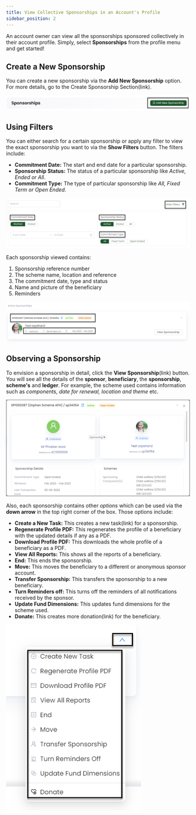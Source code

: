 ```yaml
---
title: View Collective Sponsorships in an Account's Profile
sidebar_position: 2
---
```


An account owner can view all the sponsorships sponsored collectively in their account profile. Simply, select **Sponsorships** from the profile menu and get started!

## Create a New Sponsorship

You can create a new sponsorship via the **Add New Sponsorship** option. For more details, go to the Create Sponsorship Section(link).

![Create Sponsorship](./create-sponsorship-button.png)

## Using Filters

You can either search for a certain sponsorship or apply any filter to view the exact sponsorship you want to via the **Show Filters** button. The filters include:

- **Commitment Date:** The start and end date for a particular sponsorship.
- **Sponsorship Status:** The status of a particular sponsorship like *Active, Ended or All*.
- **Commitment Type:** The type of particular sponsorship like *All, Fixed Term or Open Ended*.

![Filters Option](./filters-option.png)

Each sponsorship viewed contains:

1. Sponsorship reference number
2. The scheme name, location and reference
3. The commitment date, type and status
4. Name and picture of the beneficiary
5. Reminders

![Sponsorship View](./sponsorship-view.png)

## Observing a Sponsorship

To envision a sponsorship in detail, click the **View Sponsorship**(link) button. You will see all the details of the **sponsor**, **beneficiary**, the **sponsorship**, **scheme's** and **ledger**. For example, the scheme used contains information such as *components, date for renewal, location and theme* etc.

![Sponsorship Detail](./sponsorship-detail.png)

Also, each sponsorship contains other *options* which can be used via the **down arrow** in the top right corner of the box. Those options include:

- **Create a New Task:** This creates a new task(link) for a sponsorship.
- **Regenerate Profile PDF:** This regenerates the profile of a beneficiary with the updated details if any as a PDF.
- **Download Profile PDF:** This downloads the whole profile of a beneficiary as a PDF.
- **View All Reports:** This shows all the reports of a beneficiary.
- **End:** This ends the sponsorship.
- **Move:** This moves the beneficiary to a different or anonymous sponsor account.
- **Transfer Sponsorship:** This transfers the sponsorship to a new beneficiary.
- **Turn Reminders off:** This turns off the reminders of all notifications received by the sponsor.
- **Update Fund Dimensions:** This updates fund dimensions for the scheme used.
- **Donate:** This creates more donation(link) for the beneficiary. 

![Down Arrow Options](./down-arrow-options.png)
